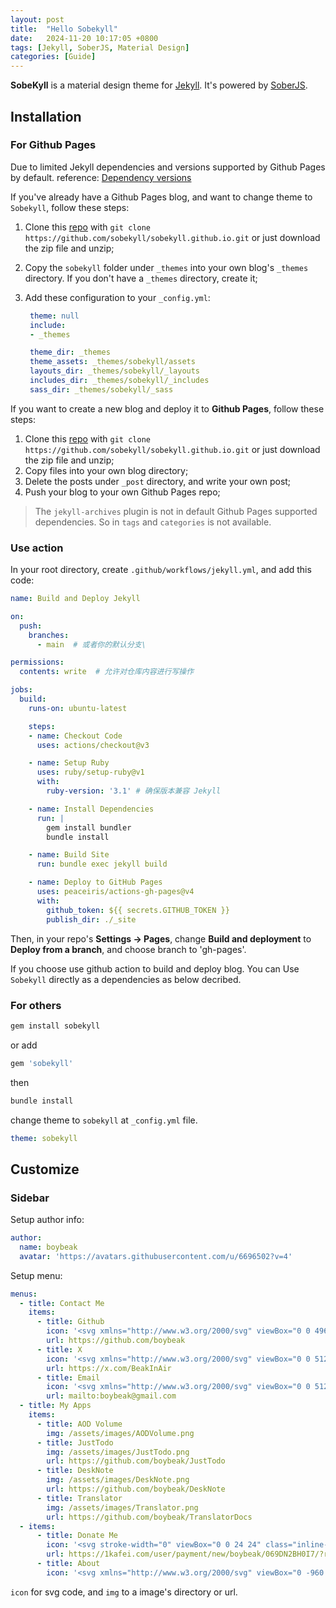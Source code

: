 ```yaml
---
layout: post
title:  "Hello Sobekyll"
date:   2024-11-20 10:17:05 +0800
tags: [Jekyll, SoberJS, Material Design]
categories: [Guide]
---
```


**SobeKyll** is a material design theme for [Jekyll](https://jekyllrb.com/). It's powered by [SoberJS](https://soberjs.com/).

## Installation
### For Github Pages

Due to limited Jekyll dependencies and versions supported by Github Pages by default. reference: [Dependency versions](https://pages.github.com/versions/)

If you've already have a Github Pages blog, and want to change theme to `Sobekyll`, follow these steps:
1. Clone this [repo](https://github.com/sobekyll/sobekyll.github.io) with `git clone https://github.com/sobekyll/sobekyll.github.io.git` or just download the zip file and unzip;
2. Copy the `sobekyll` folder under `_themes` into your own blog's `_themes` directory. If you don't have a `_themes` directory, create it;
3. Add these configuration to your `_config.yml`:
   
   ```yml
    theme: null
    include:
    - _themes

    theme_dir: _themes
    theme_assets: _themes/sobekyll/assets
    layouts_dir: _themes/sobekyll/_layouts
    includes_dir: _themes/sobekyll/_includes
    sass_dir: _themes/sobekyll/_sass
   ```

If you want to create a new blog and deploy it to **Github Pages**, follow these steps:
1. Clone this [repo](https://github.com/sobekyll/sobekyll.github.io) with `git clone https://github.com/sobekyll/sobekyll.github.io.git` or just download the zip file and unzip;
2. Copy files into your own blog directory;
3. Delete the posts under `_post` directory, and write your own post;
4. Push your blog to your own Github Pages repo;

> The `jekyll-archives` plugin is not in default Github Pages supported dependencies. So in `tags` and `categories` is not available.

### Use action
In your root directory, create `.github/workflows/jekyll.yml`, and add this code:
```yml
name: Build and Deploy Jekyll

on:
  push:
    branches:
      - main  # 或者你的默认分支\

permissions:
  contents: write  # 允许对仓库内容进行写操作

jobs:
  build:
    runs-on: ubuntu-latest

    steps:
    - name: Checkout Code
      uses: actions/checkout@v3

    - name: Setup Ruby
      uses: ruby/setup-ruby@v1
      with:
        ruby-version: '3.1' # 确保版本兼容 Jekyll

    - name: Install Dependencies
      run: |
        gem install bundler
        bundle install

    - name: Build Site
      run: bundle exec jekyll build

    - name: Deploy to GitHub Pages
      uses: peaceiris/actions-gh-pages@v4
      with:
        github_token: ${{ secrets.GITHUB_TOKEN }}
        publish_dir: ./_site
```
Then, in your repo's **Settings -> Pages**, change **Build and deployment** to **Deploy from a branch**, and choose branch to 'gh-pages'.

If you choose use github action to build and deploy blog. You can Use `Sobekyll` directly as a dependencies as below decribed.

### For others

```bash
gem install sobekyll
```
or add
```ruby
gem 'sobekyll'
```
then
```bash
bundle install
```

change theme to `sobekyll` at `_config.yml` file.
```yml
theme: sobekyll
```

## Customize

### Sidebar
Setup author info:
```yml
author: 
  name: boybeak
  avatar: 'https://avatars.githubusercontent.com/u/6696502?v=4'
```
Setup menu:
```yml
menus:
  - title: Contact Me
    items:
      - title: Github
        icon: '<svg xmlns="http://www.w3.org/2000/svg" viewBox="0 0 496 512"><!--!Font Awesome Free 6.6.0 by @fontawesome - https://fontawesome.com License - https://fontawesome.com/license/free Copyright 2024 Fonticons, Inc.--><path d="M165.9 397.4c0 2-2.3 3.6-5.2 3.6-3.3 .3-5.6-1.3-5.6-3.6 0-2 2.3-3.6 5.2-3.6 3-.3 5.6 1.3 5.6 3.6zm-31.1-4.5c-.7 2 1.3 4.3 4.3 4.9 2.6 1 5.6 0 6.2-2s-1.3-4.3-4.3-5.2c-2.6-.7-5.5 .3-6.2 2.3zm44.2-1.7c-2.9 .7-4.9 2.6-4.6 4.9 .3 2 2.9 3.3 5.9 2.6 2.9-.7 4.9-2.6 4.6-4.6-.3-1.9-3-3.2-5.9-2.9zM244.8 8C106.1 8 0 113.3 0 252c0 110.9 69.8 205.8 169.5 239.2 12.8 2.3 17.3-5.6 17.3-12.1 0-6.2-.3-40.4-.3-61.4 0 0-70 15-84.7-29.8 0 0-11.4-29.1-27.8-36.6 0 0-22.9-15.7 1.6-15.4 0 0 24.9 2 38.6 25.8 21.9 38.6 58.6 27.5 72.9 20.9 2.3-16 8.8-27.1 16-33.7-55.9-6.2-112.3-14.3-112.3-110.5 0-27.5 7.6-41.3 23.6-58.9-2.6-6.5-11.1-33.3 2.6-67.9 20.9-6.5 69 27 69 27 20-5.6 41.5-8.5 62.8-8.5s42.8 2.9 62.8 8.5c0 0 48.1-33.6 69-27 13.7 34.7 5.2 61.4 2.6 67.9 16 17.7 25.8 31.5 25.8 58.9 0 96.5-58.9 104.2-114.8 110.5 9.2 7.9 17 22.9 17 46.4 0 33.7-.3 75.4-.3 83.6 0 6.5 4.6 14.4 17.3 12.1C428.2 457.8 496 362.9 496 252 496 113.3 383.5 8 244.8 8zM97.2 352.9c-1.3 1-1 3.3 .7 5.2 1.6 1.6 3.9 2.3 5.2 1 1.3-1 1-3.3-.7-5.2-1.6-1.6-3.9-2.3-5.2-1zm-10.8-8.1c-.7 1.3 .3 2.9 2.3 3.9 1.6 1 3.6 .7 4.3-.7 .7-1.3-.3-2.9-2.3-3.9-2-.6-3.6-.3-4.3 .7zm32.4 35.6c-1.6 1.3-1 4.3 1.3 6.2 2.3 2.3 5.2 2.6 6.5 1 1.3-1.3 .7-4.3-1.3-6.2-2.2-2.3-5.2-2.6-6.5-1zm-11.4-14.7c-1.6 1-1.6 3.6 0 5.9 1.6 2.3 4.3 3.3 5.6 2.3 1.6-1.3 1.6-3.9 0-6.2-1.4-2.3-4-3.3-5.6-2z"/></svg>'
        url: https://github.com/boybeak
      - title: X
        icon: '<svg xmlns="http://www.w3.org/2000/svg" viewBox="0 0 512 512"><!--!Font Awesome Free 6.6.0 by @fontawesome - https://fontawesome.com License - https://fontawesome.com/license/free Copyright 2024 Fonticons, Inc.--><path d="M389.2 48h70.6L305.6 224.2 487 464H345L233.7 318.6 106.5 464H35.8L200.7 275.5 26.8 48H172.4L272.9 180.9 389.2 48zM364.4 421.8h39.1L151.1 88h-42L364.4 421.8z"/></svg>'
        url: https://x.com/BeakInAir
      - title: Email
        icon: '<svg xmlns="http://www.w3.org/2000/svg" viewBox="0 0 512 512"><!--!Font Awesome Free 6.6.0 by @fontawesome - https://fontawesome.com License - https://fontawesome.com/license/free Copyright 2024 Fonticons, Inc.--><path d="M48 64C21.5 64 0 85.5 0 112c0 15.1 7.1 29.3 19.2 38.4L236.8 313.6c11.4 8.5 27 8.5 38.4 0L492.8 150.4c12.1-9.1 19.2-23.3 19.2-38.4c0-26.5-21.5-48-48-48L48 64zM0 176L0 384c0 35.3 28.7 64 64 64l384 0c35.3 0 64-28.7 64-64l0-208L294.4 339.2c-22.8 17.1-54 17.1-76.8 0L0 176z"/></svg>'
        url: mailto:boybeak@gmail.com
  - title: My Apps
    items:
      - title: AOD Volume
        img: /assets/images/AODVolume.png
      - title: JustTodo
        img: /assets/images/JustTodo.png
        url: https://github.com/boybeak/JustTodo
      - title: DeskNote
        img: /assets/images/DeskNote.png
        url: https://github.com/boybeak/DeskNote
      - title: Translator
        img: /assets/images/Translator.png
        url: https://github.com/boybeak/TranslatorDocs
  - items:
      - title: Donate Me
        icon: '<svg stroke-width="0" viewBox="0 0 24 24" class="inline-block text-primary" height="1em" width="1em" xmlns="http://www.w3.org/2000/svg" style="font-size: 30px;"><path d="M7 22h10a1 1 0 0 0 .99-.858L19.867 8H21V6h-1.382l-1.724-3.447A.998.998 0 0 0 17 2H7c-.379 0-.725.214-.895.553L4.382 6H3v2h1.133L6.01 21.142A1 1 0 0 0 7 22zm10.418-11H6.582l-.429-3h11.693l-.428 3zm-9.551 9-.429-3h9.123l-.429 3H7.867zM7.618 4h8.764l1 2H6.618l1-2z"></path></svg>'
        url: https://1kafei.com/user/payment/new/boybeak/069DN2BH0I7/?referrer=/boybeak/
      - title: About
        icon: '<svg xmlns="http://www.w3.org/2000/svg" viewBox="0 -960 960 960"><path d="M440-280h80v-240h-80v240Zm40-320q17 0 28.5-11.5T520-640q0-17-11.5-28.5T480-680q-17 0-28.5 11.5T440-640q0 17 11.5 28.5T480-600Zm0 520q-83 0-156-31.5T197-197q-54-54-85.5-127T80-480q0-83 31.5-156T197-763q54-54 127-85.5T480-880q83 0 156 31.5T763-763q54 54 85.5 127T880-480q0 83-31.5 156T763-197q-54 54-127 85.5T480-80Zm0-80q134 0 227-93t93-227q0-134-93-227t-227-93q-134 0-227 93t-93 227q0 134 93 227t227 93Zm0-320Z"></path></svg>'
```
`icon` for svg code, and `img` to a image's directory or url.